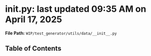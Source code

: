 # __init__.py: last updated 09:35 AM on April 17, 2025

**File Path:** `WIP/test_generator/utils/data/__init__.py`

## Table of Contents
